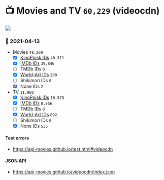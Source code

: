# :tv: Movies and TV `60,229` (videocdn)

<a href="https://API-Movies.github.io"><img src="https://API-Movies.github.io/banner.png?cache"></a>

### :date: 2021-04-13
- Movies `48,269`
  - [x] <a href="https://API-Movies.github.io/videocdn/movie_kinopoisk_ids.json">KinoPoisk IDs</a> `40,311`
  - [x] <a href="https://API-Movies.github.io/videocdn/movie_imdb_ids.json">IMDb IDs</a> `39,846`
  - [ ] TMDb IDs `0`
  - [x] <a href="https://API-Movies.github.io/videocdn/movie_world_art_ids.json">World-Art IDs</a> `200`
  - [ ] Shikimori IDs `0`
  - [x] None IDs `2`
- TV `11,960`
  - [x] <a href="https://API-Movies.github.io/videocdn/tv_kinopoisk_ids.json">KinoPoisk IDs</a> `10,575`
  - [x] <a href="https://API-Movies.github.io/videocdn/tv_imdb_ids.json">IMDb IDs</a> `8,966`
  - [ ] TMDb IDs `0`
  - [x] <a href="https://API-Movies.github.io/videocdn/tv_world_art_ids.json">World-Art IDs</a> `892`
  - [ ] Shikimori IDs `0`
  - [x] None IDs `535`
#### Test errors
- <a href='https://api-movies.github.io/test.html#videocdn'>https://api-movies.github.io/test.html#videocdn</a>
#### JSON API
- <a href='https://api-movies.github.io/videocdn/index.json'>https://api-movies.github.io/videocdn/index.json</a>
